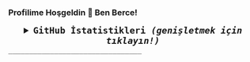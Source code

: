 
### Profilime Hoşgeldin 🌃 Ben Berce!
<samp>
<details align="center">
    <summary style="font-weight: bold; font-size: 18px">
      <b>GitHub İstatistikleri</b>
      <i>(genişletmek için tıklayın!)</i>
    </summary>

  [![Berce's GitHub İstatistikleri](https://github-readme-stats.vercel.app/api?username=must4f&theme=tokyonight)](https://github.com/must4f)
  [![En Çok Kullandığım Diller](https://github-readme-stats.vercel.app/api/top-langs/?username=must4f&layout=compact&theme=tokyonight)](https://github.com/must4f)

  </details>
<berce align="center">
  ________________________________
  </berce>
</samp>
